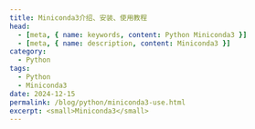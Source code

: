 ```yaml
---
title: Miniconda3介绍、安装、使用教程
head:
  - [meta, { name: keywords, content: Python Miniconda3 }]
  - [meta, { name: description, content: Miniconda3 }]
category:
  - Python
tags:
  - Python
  - Miniconda3
date: 2024-12-15
permalink: /blog/python/miniconda3-use.html
excerpt: <small>Miniconda3</small>
---
```

